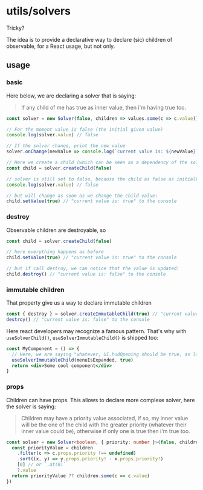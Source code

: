 # utils/solvers

Tricky?

The idea is to provide a declarative way to declare (sic) children of observable,
for a React usage, but not only.

## usage

### basic
Here below, we are declaring a solver that is saying:  
> If any child of me has true as inner value, then i'm having true too.
```js
const solver = new Solver(false, children => values.some(c => c.value))

// For the moment value is false (the initial given value)
console.log(solver.value) // false

// If the solver change, print the new value
solver.onChange(newValue => console.log(`current value is: ${newValue}`))

// Here we create a child (which can be seen as a dependency of the solver)
const child = solver.createChild(false)

// solver is still set to false, because the child as false as initialValue
console.log(solver.value) // false

// but will change as soon as we change the child value:
child.setValue(true) // "current value is: true" to the console
```

### destroy
Observable children are destroyable, so
```js
const child = solver.createChild(false)

// here everything happens as before
child.setValue(true) // "current value is: true" to the console

// but if call destroy, we can notice that the value is updated:
child.destroy() // "current value is: false" to the console
```

### immutable children
That property give us a way to declare immutable children
```js
const { destroy } = solver.createImmutableChild(true) // "current value is: true" to the console
destroy() // "current value is: false" to the console
```
Here react developers may recognize a famous pattern. That's why with `useSolverChild()`, 
`useSolverImmutableChild()` is shipped too:
```jsx
const MyComponent = () => {
  // Here, we are saying "whatever, UI.hudOpening should be true, as long as <ProjectsSearch/> is mounted"
  useSolverImmutableChild(menuIsExpanded, true)
  return <div>Some cool component</div>
}
```



### props
Children can have props. This allows to declare more complexe solver, here the solver is saying:
> Children may have a priority value associated, if so, my inner value will be the
> one of the child with the greater priority (whatever their inner value could be), 
> otherwise if only one is true then i'm true too.
```ts
const solver = new Solver<boolean, { priority: number }>(false, children => {
  const priorityValue = children
    .filter(c => c.props.priority !== undefined)
    .sort((x, y) => y.props.priority! - x.props.priority!)
    [0] // or `.at(0)`
    ?.value
  return priorityValue ?? children.some(c => c.value)
})
```